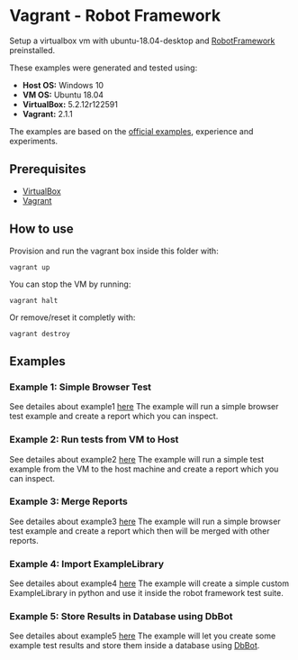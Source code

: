 # Vagrant - Robot Framework

Setup a virtualbox vm with ubuntu-18.04-desktop and [RobotFramework](http://robotframework.org/) preinstalled.

These examples were generated and tested using:
* **Host OS:** Windows 10
* **VM OS:** Ubuntu 18.04
* **VirtualBox:** 5.2.12r122591
* **Vagrant:** 2.1.1

The examples are based on the [official examples](http://robotframework.org/#examples), experience and experiments.

## Prerequisites
* [VirtualBox](https://www.virtualbox.org/)
* [Vagrant](https://www.vagrantup.com/)

## How to use
Provision and run the vagrant box inside this folder with:

```
vagrant up
```

You can stop the VM by running:

```
vagrant halt
```

Or remove/reset it completly with:

```
vagrant destroy
```

## Examples

### Example 1: Simple Browser Test
See detailes about example1 [here](examples/example1/example1.md)
The example will run a simple browser test example and create a report which you can inspect.

### Example 2: Run tests from VM to Host
See detailes about example2 [here](examples/example2/example2.md)
The example will run a simple test example from the VM to the host machine and create a report which you can inspect.

### Example 3: Merge Reports
See detailes about example3 [here](examples/example3/example3.md)
The example will run a simple browser test example and create a report which then will be merged with other reports.

### Example 4: Import ExampleLibrary
See detailes about example4 [here](examples/example4/example4.md)
The example will create a simple custom ExampleLibrary in python and use it inside the robot framework test suite.

### Example 5: Store Results in Database using DbBot
See detailes about example5 [here](examples/example5/example5.md)
The example will let you create some example test results and store them inside a database using [DbBot](https://github.com/robotframework/DbBot).

